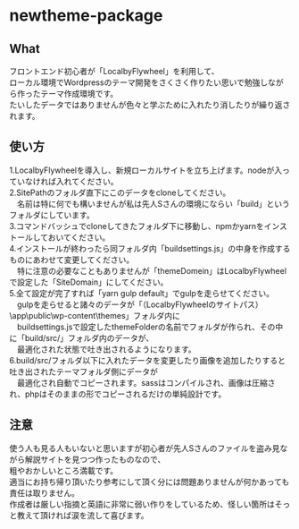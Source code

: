 # newtheme-package

## What
フロントエンド初心者が「LocalbyFlywheel」を利用して、  
ローカル環境でWordpressのテーマ開発をさくさく作りたい思いで勉強しながら作ったテーマ作成環境です。  
たいしたデータではありませんが色々と学ぶために入れたり消したりが繰り返されます。  

## 使い方
1.LocalbyFlywheelを導入し、新規ローカルサイトを立ち上げます。nodeが入っていなければ入れてください。  
2.SitePathのフォルダ直下にこのデータをcloneしてください。  
　名前は特に何でも構いませんが私は先人Sさんの環境にならい「build」というフォルダにしています。  
3.コマンドバッシュでcloneしてきたフォルダ下に移動し、npmかyarnをインストールしておいてください。  
4.インストールが終わったら同フォルダ内「buildsettings.js」の中身を作成するものにあわせて変更してください。  
　特に注意の必要なこともありませんが「themeDomein」はLocalbyFlywheelで設定した「SiteDomain」にしてください。  
5.全て設定が完了すれば「yarn gulp default」でgulpを走らせてください。  
　gulpを走らせると諸々のデータが「（LocalbyFlywheelのサイトパス）\app\public\wp-content\themes」フォルダ内に  
　buildsettings.jsで設定したthemeFolderの名前でフォルダが作られ、その中に「build/src/」フォルダ内のデータが、  
　最適化された状態で吐き出されるようになります。  
6.build/src/フォルダ以下に入れたデータを変更したり画像を追加したりすると吐き出されたテーマフォルダ側にデータが  
　最適化され自動でコピーされます。sassはコンパイルされ、画像は圧縮され、phpはそのままの形でコピーされるだけの単純設計です。  

## 注意
使う人も見る人もいないと思いますが初心者が先人Sさんのファイルを盗み見ながら解説サイトを見つつ作ったものなので、  
粗やおかしいところ満載です。  
適当にお持ち帰り頂いたり参考にして頂く分には問題ありませんが何かあっても責任は取りません。  
作成者は厳しい指摘と英語に非常に弱い作りをしているため、怪しい箇所はそっと教えて頂ければ涙を流して喜びます。